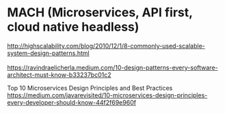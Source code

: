 # MACH (Microservices, API first, cloud native headless)
http://highscalability.com/blog/2010/12/1/8-commonly-used-scalable-system-design-patterns.html <br/> <br/>
https://ravindraelicherla.medium.com/10-design-patterns-every-software-architect-must-know-b33237bc01c2 <br/>

Top 10 Microservices Design Principles and Best Practices
https://medium.com/javarevisited/10-microservices-design-principles-every-developer-should-know-44f2f69e960f

